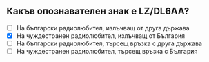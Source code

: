 ## Какъв опознавателен знак е LZ/DL6AA?

<!-- Верният отговор е отбелязан с [X] -->

- [ ] На български радиолюбител, излъчващ от друга държава
- [X] На чуждестранен радиолюбител, излъчващ от България
- [ ] На български радиолюбител, търсещ връзка с друга държава
- [ ] На чуждестранен радиолюбител, търсещ връзка с България
